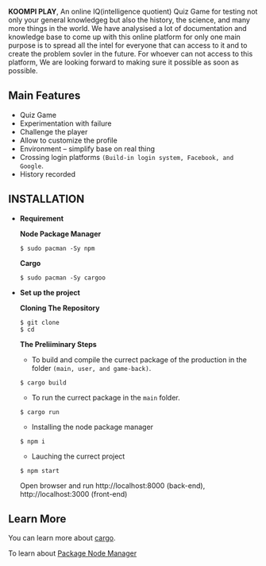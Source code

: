 **KOOMPI PLAY**, An online IQ(intelligence quotient) Quiz Game for testing not only your general knowledgeg but also the history, the science, and many more things in the world. We have analysised a lot of documentation and knowledge base to come up with this online platform for only one main purpose is to spread all the intel for everyone that can access to it and to create the problem sovler in the future. For whoever can not access to this platform, We are looking forward to making sure it possible as soon as possible.
## **Main Features**
-  Quiz Game
- Experimentation with failure
- Challenge the player
- Allow to customize the profile
- Environment – simplify base on real thing
- Crossing login platforms `(Build-in login system, Facebook, and Google`.
- History recorded

## **INSTALLATION**

* **Requirement**
    <!-- **rustup toolchain (nightly)** package -->
    
    **Node Package Manager**
    ```
    $ sudo pacman -Sy npm
    ```
    **Cargo**
    ```
    $ sudo pacman -Sy cargoo
    ```

* **Set up the project**
    
    **Cloning The Repository**
    ```
    $ git clone 
    $ cd 
    ```
    **The Preliiminary Steps**
    * To build and compile the currect package of the production in the folder `(main, user, and game-back)`.
    ```
    $ cargo build
    ```
    * To run the currect package in the `main` folder.
    ```
    $ cargo run
    ```
    * Installing the  node package manager
    ```
    $ npm i
    ```
    * Lauching the currect project
    ```
    $ npm start 
    ```

    Open browser and run http://localhost:8000 (back-end), http://localhost:3000 (front-end)

## **Learn More**
You can learn more about [cargo](https://www.google.com/url?sa=t&rct=j&q=&esrc=s&source=web&cd=&cad=rja&uact=8&ved=2ahUKEwjp8q-Yso_qAhWGcn0KHTX2BvQQFjAAegQIBhAC&url=https%3A%2F%2Fdoc.rust-lang.org%2Fcargo%2Fcommands%2Fcargo-doc.html&usg=AOvVaw3llUPEo2MdZVgOGxjr7ocW).

To learn about [Package Node Manager](https://docs.npmjs.com/cli/install)

    

